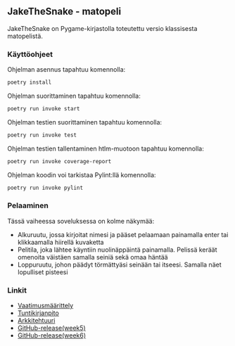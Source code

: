 
## JakeTheSnake - matopeli

JakeTheSnake on Pygame-kirjastolla toteutettu versio klassisesta matopelistä.


### Käyttöohjeet

Ohjelman asennus tapahtuu komennolla:

```bash
poetry install
```

Ohjelman suorittaminen tapahtuu komennolla:

```bash
poetry run invoke start
```

Ohjelman testien suorittaminen tapahtuu komennolla:

```bash
poetry run invoke test
```

Ohjelman testien tallentaminen htlm-muotoon tapahtuu komennolla:

```bash
poetry run invoke coverage-report
```

Ohjelman koodin voi tarkistaa Pylint:llä  komennolla:

```bash
poetry run invoke pylint
```
### Pelaaminen

Tässä vaiheessa soveluksessa on kolme näkymää: 

* Alkuruutu, jossa kirjoitat nimesi ja pääset pelaamaan painamalla enter tai klikkaamalla hiirellä kuvaketta
* Pelitila, joka lähtee käyntiin nuolinäppäintä painamalla. Pelissä keräät omenoita väistäen samalla seiniä sekä omaa häntää
* Loppuruutu, johon päädyt törmättyäsi seinään tai itseesi. Samalla näet lopulliset pisteesi

### Linkit


* [Vaatimusmäärittely](https://github.com/sampsaoinonen/ot-harjoitustyo/blob/master/dokumentaatio/vaatimusmaarittely.md)
* [Tuntikirjanpito](https://github.com/sampsaoinonen/ot-harjoitustyo/blob/master/dokumentaatio/tuntikirjanpito.md)
* [Arkkitehtuuri](https://github.com/sampsaoinonen/ot-harjoitustyo/blob/master/dokumentaatio/arkkitehtuuri.md)
* [GitHub-release(week5)](https://github.com/sampsaoinonen/ot-harjoitustyo/archive/refs/tags/viikko5.zip)
* [GitHub-release(week6)](https://github.com/sampsaoinonen/ot-harjoitustyo/archive/refs/tags/viikko6.zip)
